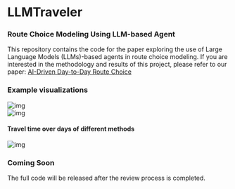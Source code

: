 # LLMTraveler

### Route Choice Modeling Using LLM-based Agent
This repository contains the code for the paper exploring the use of Large Language Models (LLMs)-based agents in route choice modeling.
If you are interested in the methodology and results of this project, please refer to our paper:
[AI-Driven Day-to-Day Route Choice](https://arxiv.org/abs/2412.03338)

### Example visualizations
![img](https://github.com/georgewanglz2019/LLMTraveler/blob/main/route_choices_of_two_agents_small.gif)  
![img](https://github.com/georgewanglz2019/LLMTraveler/blob/main/LLMTravelers_avg_tt_small.gif)  
#### Travel time over days of different methods
![img](https://github.com/georgewanglz2019/LLMTraveler/blob/main/compare_with_MNL_RL.png)  

### Coming Soon
The full code will be released after the review process is completed.

